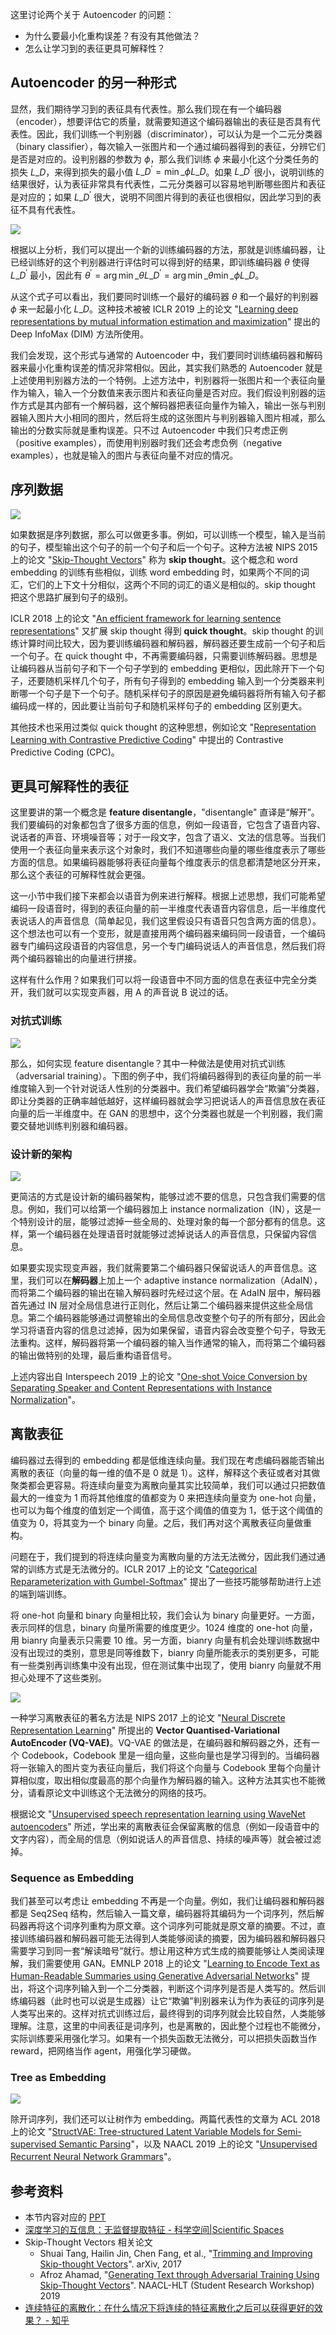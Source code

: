 这里讨论两个关于 Autoencoder 的问题：

* 为什么要最小化重构误差？有没有其他做法？
* 怎么让学习到的表征更具可解释性？

## Autoencoder 的另一种形式

显然，我们期待学习到的表征具有代表性。那么我们现在有一个编码器（encoder），想要评估它的质量，就需要知道这个编码器输出的表征是否具有代表性。因此，我们训练一个判别器（discriminator），可以认为是一个二元分类器（binary classifier），每次输入一张图片和一个通过编码器得到的表征，分辨它们是否是对应的。设判别器的参数为 $\phi$，那么我们训练 $\phi$ 来最小化这个分类任务的损失 $L\_D$，来得到损失的最小值 $L\_{D}^{'}=\min \_{\phi} L\_{D}$。如果 $L\_{D}^{'}$ 很小，说明训练的结果很好，认为表征非常具有代表性，二元分类器可以容易地判断哪些图片和表征是对应的；如果 $L\_{D}^{'}$ 很大，说明不同图片得到的表征也很相似，因此学习到的表征不具有代表性。

![](https://raw.githubusercontent.com/bighuang624/pic-repo/master/Hung-yi-Lee-Autoencoder-beyond-reconstruction.png)

根据以上分析，我们可以提出一个新的训练编码器的方法，那就是训练编码器，让已经训练好的这个判别器进行评估时可以得到好的结果，即训练编码器 $\theta$ 使得 $L\_{D}^{'}$ 最小，因此有 $\theta^{'}=\arg \min \_{\theta} L\_{D}^{'} = \arg \min \_{\theta} \min \_{\phi} L\_{D}$。

从这个式子可以看出，我们要同时训练一个最好的编码器 $\theta$ 和一个最好的判别器 $\phi$ 来一起最小化 $L\_{D}$。这种技术被被 ICLR 2019 上的论文 "[Learning deep representations by mutual information estimation and maximization](https://arxiv.org/pdf/1808.06670.pdf)" 提出的 Deep InfoMax (DIM) 方法所使用。

我们会发现，这个形式与通常的 Autoencoder 中，我们要同时训练编码器和解码器来最小化重构误差的情况非常相似。因此，其实我们熟悉的 Autoencoder 就是上述使用判别器方法的一个特例。上述方法中，判别器将一张图片和一个表征向量作为输入，输入一个分数值来表示图片和表征向量是否对应。我们假设判别器的运作方式是其内部有一个解码器，这个解码器把表征向量作为输入，输出一张与判别器输入图片大小相同的图片，然后将生成的这张图片与判别器输入图片相减，那么输出的分数实际就是重构误差。只不过 Autoencoder 中我们只考虑正例（positive examples），而使用判别器时我们还会考虑负例（negative examples），也就是输入的图片与表征向量不对应的情况。

## 序列数据

![](https://raw.githubusercontent.com/bighuang624/pic-repo/master/Hung-yi-Lee-sequential-data.png)

如果数据是序列数据，那么可以做更多事。例如，可以训练一个模型，输入是当前的句子，模型输出这个句子的前一个句子和后一个句子。这种方法被 NIPS 2015 上的论文 "[Skip-Thought Vectors](https://papers.nips.cc/paper/5950-skip-thought-vectors.pdf)" 称为 **skip thought**。这个概念和 word embedding 的训练有些相似，训练 word embedding 时，如果两个不同的词汇，它们的上下文十分相似，这两个不同的词汇的语义是相似的。skip thought 把这个思路扩展到句子的级别。

ICLR 2018 上的论文 "[An efficient framework for learning sentence representations](https://arxiv.org/pdf/1803.02893.pdf)" 又扩展 skip thought 得到 **quick thought**。skip thought 的训练计算时间比较大，因为要训练编码器和解码器，解码器还要生成前一个句子和后一个句子。在 quick thought 中，不再需要编码器，只需要训练解码器。思想是让编码器从当前句子和下一个句子学到的 embedding 更相似，因此除开下一个句子，还要随机采样几个句子，所有句子得到的 embedding 输入到一个分类器来判断哪一个句子是下一个句子。随机采样句子的原因是避免编码器将所有输入句子都编码成一样的，因此要让当前句子和随机采样句子的 embedding 区别更大。

其他技术也采用过类似 quick thought 的这种思想，例如论文 "[Representation Learning with Contrastive Predictive Coding](https://arxiv.org/pdf/1807.03748.pdf)" 中提出的 Contrastive Predictive Coding (CPC)。

## 更具可解释性的表征

这里要讲的第一个概念是 **feature disentangle**，"disentangle" 直译是“解开”。我们要编码的对象都包含了很多方面的信息，例如一段语音，它包含了语音内容、说话者的声音、环境噪音等；对于一段文字，包含了语义、文法的信息等。当我们使用一个表征向量来表示这个对象时，我们不知道哪些向量的哪些维度表示了哪些方面的信息。如果编码器能够将表征向量每个维度表示的信息都清楚地区分开来，那么这个表征的可解释性就会更强。

这一小节中我们接下来都会以语音为例来进行解释。根据上述思想，我们可能希望编码一段语音时，得到的表征向量的前一半维度代表语音内容信息，后一半维度代表说话人的声音信息（简单起见，我们这里假设只有语音只包含两方面的信息）。这个想法也可以有一个变形，就是直接用两个编码器来编码同一段语音，一个编码器专门编码这段语音的内容信息，另一个专门编码说话人的声音信息，然后我们将两个编码器输出的向量进行拼接。

这样有什么作用？如果我们可以将一段语音中不同方面的信息在表征中完全分类开，我们就可以实现变声器，用 A 的声音说 B 说过的话。

### 对抗式训练

![](https://raw.githubusercontent.com/bighuang624/pic-repo/master/Hung-yi-Lee-feature-disentangle-adversarial-training.png)

那么，如何实现 feature disentangle？其中一种做法是使用对抗式训练（adversarial training）。下图的例子中，我们将编码器得到的表征向量的前一半维度输入到一个针对说话人性别的分类器中。我们希望编码器学会“欺骗”分类器，即让分类器的正确率越低越好，这样编码器就会学习把说话人的声音信息放在表征向量的后一半维度中。在 GAN 的思想中，这个分类器也就是一个判别器，我们需要交替地训练判别器和编码器。

### 设计新的架构

![](https://raw.githubusercontent.com/bighuang624/pic-repo/master/Hung-yi-Lee-feature-disentangle-designed-network-architecture.png)

更简洁的方式是设计新的编码器架构，能够过滤不要的信息，只包含我们需要的信息。例如，我们可以给第一个编码器加上 instance normalization（IN），这是一个特别设计的层，能够过滤掉一些全局的、处理对象的每一个部分都有的信息。这样，第一个编码器在处理语音时就能够过滤掉说话人的声音信息，只保留内容信息。

如果要实现实现变声器，我们就需要第二个编码器只保留说话人的声音信息。这里，我们可以在**解码器**上加上一个 adaptive instance normalization（AdaIN），而将第二个编码器的输出在输入解码器时先经过这个层。在 AdaIN 层中，解码器首先通过 IN 层对全局信息进行正则化，然后让第二个编码器来提供这些全局信息。第二个编码器能够通过调整输出的全局信息改变整个句子的所有部分，因此会学习将语音内容的信息过滤掉，因为如果保留，语音内容会改变整个句子，导致无法重构。这样，解码器将第一个编码器的输入当作通常的输入，而将第二个编码器的输出做特别的处理，最后重构语音信号。

上述内容出自 Interspeech 2019 上的论文 "[One-shot Voice Conversion by Separating Speaker and Content Representations with Instance Normalization](https://arxiv.org/pdf/1904.05742.pdf)"。

## 离散表征

编码器过去得到的 embedding 都是低维连续向量。我们现在考虑编码器能否输出离散的表征（向量的每一维的值不是 0 就是 1）。这样，解释这个表征或者对其做聚类都会更容易。将连续向量变为离散向量其实比较简单，我们可以通过只把数值最大的一维变为 1 而将其他维度的值都变为 0 来把连续向量变为 one-hot 向量，也可以为每个维度的值划定一个阈值，高于这个阈值的值变为 1，低于这个阈值的值变为 0，将其变为一个 binary 向量。之后，我们再对这个离散表征向量做重构。

问题在于，我们提到的将连续向量变为离散向量的方法无法微分，因此我们通过通常的训练方式是无法微分的。ICLR 2017 上的论文 "[Categorical Reparameterization with Gumbel-Softmax](https://arxiv.org/pdf/1611.01144.pdf)" 提出了一些技巧能够帮助进行上述的端到端训练。

将 one-hot 向量和 binary 向量相比较，我们会认为 binary 向量更好。一方面，表示同样的信息，binary 向量所需要的维度更少。1024 维度的 one-hot 向量，用 bianry 向量表示只需要 10 维。另一方面，bianry 向量有机会处理训练数据中没有出现过的类别，意思是同等维数下，bianry 向量所能表示的类别更多，可能有一些类别再训练集中没有出现，但在测试集中出现了，使用 bianry 向量就不用担心处理不了这些类别。

![](https://raw.githubusercontent.com/bighuang624/pic-repo/master/Hung-yi-Lee-VQ-VAE.png)

一种学习离散表征的著名方法是 NIPS 2017 上的论文 "[Neural Discrete Representation Learning](https://arxiv.org/pdf/1711.00937.pdf)" 所提出的 **Vector Quantised-Variational AutoEncoder (VQ-VAE)**。VQ-VAE 的做法是，在编码器和解码器之外，还有一个 Codebook，Codebook 里是一组向量，这些向量也是学习得到的。当编码器将一张输入的图片变为表征向量后，我们将这个向量与 Codebook 里每个向量计算相似度，取出相似度最高的那个向量作为解码器的输入。这种方法其实也不能微分，请看原论文中训练这个无法微分的网络的技巧。

根据论文 "[Unsupervised speech representation learning using WaveNet autoencoders](https://arxiv.org/pdf/1901.08810.pdf)" 所述，学出来的离散表征会保留离散的信息（例如一段语音中的文字内容），而全局的信息（例如说话人的声音信息、持续的噪声等）就会被过滤掉。

### Sequence as Embedding

我们甚至可以考虑让 embedding 不再是一个向量。例如，我们让编码器和解码器都是 Seq2Seq 结构，然后输入一篇文章，编码器将其编码为一个词序列，然后解码器再将这个词序列重构为原文章。这个词序列可能就是原文章的摘要。不过，直接训练编码器和解码器可能无法得到人类能够阅读的摘要，因为编码器和解码器只需要学习到同一套“解读暗号”就行。想让用这种方式生成的摘要能够让人类阅读理解，我们需要使用 GAN。EMNLP 2018 上的论文 "[Learning to Encode Text as Human-Readable Summaries using Generative Adversarial Networks](https://arxiv.org/pdf/1810.02851.pdf)" 提出，将这个词序列输入到一个二分类器，判断这个词序列是否是人类写的。然后训练编码器（此时也可以说是生成器）让它“欺骗”判别器来认为作为表征的词序列是人类写出来的。这样对抗式训练过后，最终得到的词序列就会比较自然，人类能够理解。注意，这里的中间表征是词序列，也是离散的，因此整个过程也不能微分，实际训练要采用强化学习。如果有一个损失函数无法微分，可以把损失函数当作 reward，把网络当作 agent，用强化学习硬做。

### Tree as Embedding

![](https://raw.githubusercontent.com/bighuang624/pic-repo/master/Hung-yi-Lee-Autoencoder-tree-as-embedding.png)

除开词序列，我们还可以让树作为 embedding。两篇代表性的文章为 ACL 2018 上的论文 "[StructVAE: Tree-structured Latent Variable Models for Semi-supervised Semantic Parsing](https://arxiv.org/pdf/1806.07832.pdf)"，以及 NAACL 2019 上的论文 "[Unsupervised Recurrent Neural Network Grammars](https://arxiv.org/pdf/1904.03746.pdf)"。

## 参考资料

* 本节内容对应的 [PPT](http://speech.ee.ntu.edu.tw/~tlkagk/courses/ML\_2019/Lecture/Auto%20(v3).pdf)
* [深度学习的互信息：无监督提取特征 - 科学空间|Scientific Spaces](https://kexue.fm/archives/6024)
* Skip-Thought Vectors 相关论文
  * Shuai Tang, Hailin Jin, Chen Fang,
et al., "[Trimming and Improving Skip-thought Vectors](https://arxiv.org/pdf/1706.03148.pdf)". arXiv, 2017
  * Afroz Ahamad, "[Generating Text through Adversarial Training Using Skip-Thought Vectors](https://www.aclweb.org/anthology/N19-3008)". NAACL-HLT (Student Research Workshop) 2019
* [连续特征的离散化：在什么情况下将连续的特征离散化之后可以获得更好的效果？ - 知乎](https://www.zhihu.com/question/31989952)


<script type="text/x-mathjax-config">
MathJax.Hub.Config({
  tex2jax: {inlineMath: [ ['$', '$'] ],
        displayMath: [ ['$$', '$$']]}
});
</script>

<script type="text/javascript" src="https://cdn.bootcss.com/mathjax/2.7.2/MathJax.js?config=default"></script>